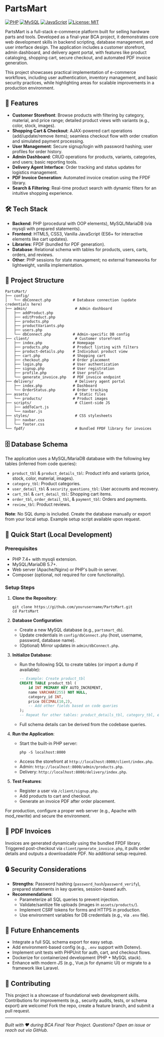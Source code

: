 # PartsMart

[![PHP](https://img.shields.io/badge/PHP-7.4%2B-blue)](https://www.php.net/) [![MySQL](https://img.shields.io/badge/MySQL-MariaDB-yellow)](https://www.mysql.com/) [![JavaScript](https://img.shields.io/badge/Vanilla%20JS-ES6-green)](https://developer.mozilla.org/en-US/docs/Web/JavaScript) [![License: MIT](https://img.shields.io/badge/License-MIT-yellow.svg)](https://opensource.org/licenses/MIT)

PartsMart is a full-stack e-commerce platform built for selling hardware parts and tools. Developed as a final-year BCA project, it demonstrates core web development skills in backend scripting, database management, and user interface design. The application includes a customer storefront, admin dashboard, and delivery agent portal, with features like product cataloging, shopping cart, secure checkout, and automated PDF invoice generation.

This project showcases practical implementation of e-commerce workflows, including user authentication, inventory management, and basic security practices, while highlighting areas for scalable improvements in a production environment.

## 🚀 Features

- **Customer Storefront**: Browse products with filtering by category, material, and price range; detailed product views with variants (e.g., color, stock, images).
- **Shopping Cart & Checkout**: AJAX-powered cart operations (add/update/remove items); seamless checkout flow with order creation and simulated payment processing.
- **User Management**: Secure signup/login with password hashing; user profiles for order history.
- **Admin Dashboard**: CRUD operations for products, variants, categories, and users; basic reporting tools.
- **Delivery Agent Interface**: Order tracking and status updates for logistics management.
- **PDF Invoice Generation**: Automated invoice creation using the FPDF library.
- **Search & Filtering**: Real-time product search with dynamic filters for an intuitive shopping experience.

## 🛠 Tech Stack

- **Backend**: PHP (procedural with OOP elements), MySQL/MariaDB (via mysqli with prepared statements).
- **Frontend**: HTML5, CSS3, Vanilla JavaScript (ES6+ for interactive elements like cart updates).
- **Libraries**: FPDF (bundled for PDF generation).
- **Database**: Relational schema with tables for products, users, carts, orders, and reviews.
- **Other**: PHP sessions for state management; no external frameworks for lightweight, vanilla implementation.

## 📁 Project Structure

```
PartsMart/
├── config/
│   └── dbConnect.php          # Database connection (update credentials here)
├── admin/                      # Admin dashboard
│   ├── addProduct.php
│   ├── editProduct.php
│   ├── products.php
│   ├── productVariants.php
│   ├── users.php
│   └── dbConnect.php          # Admin-specific DB config
├── client/                     # Customer storefront
│   ├── index.php              # Homepage
│   ├── products.php           # Product listing with filters
│   ├── product-details.php    # Individual product view
│   ├── cart.php               # Shopping cart
│   ├── checkout.php           # Order placement
│   ├── login.php              # User authentication
│   ├── signup.php             # User registration
│   ├── profile.php            # User profile
│   └── generate_invoice.php   # PDF invoice endpoint
├── delivery/                   # Delivery agent portal
│   ├── index.php              # Dashboard
│   └── OrderStatus.php        # Order tracking
├── assets/                     # Static files
│   └── products/              # Product images
├── scripts/                    # Client-side JS
│   ├── addToCart.js
│   └── navbar.js
├── styles/                     # CSS stylesheets
│   ├── navbar.css
│   └── footer.css
└── fpdf/                       # Bundled FPDF library for invoices
```

## 🗄 Database Schema

The application uses a MySQL/MariaDB database with the following key tables (inferred from code queries):

- `product_tbl` & `product_details_tbl`: Product info and variants (price, stock, color, material, images).
- `category_tbl`: Product categories.
- `user_detail_tbl` & `security_questions_tbl`: User accounts and recovery.
- `cart_tbl` & `cart_detail_tbl`: Shopping cart items.
- `order_tbl`, `order_detail_tbl`, & `payment_tbl`: Orders and payments.
- `review_tbl`: Product reviews.

**Note**: No SQL dump is included. Create the database manually or export from your local setup. Example setup script available upon request.

## 🚀 Quick Start (Local Development)

### Prerequisites

- PHP 7.4+ with mysqli extension.
- MySQL/MariaDB 5.7+.
- Web server (Apache/Nginx) or PHP's built-in server.
- Composer (optional, not required for core functionality).

### Setup Steps

1. **Clone the Repository**:

   ```
   git clone https://github.com/yourusername/PartsMart.git
   cd PartsMart
   ```

2. **Database Configuration**:

   - Create a new MySQL database (e.g., `partsmart_db`).
   - Update credentials in `config/dbConnect.php` (host, username, password, database name).
   - (Optional) Mirror updates in `admin/dbConnect.php`.

3. **Initialize Database**:

   - Run the following SQL to create tables (or import a dump if available):
     ```sql
     -- Example: Create product_tbl
     CREATE TABLE product_tbl (
         id INT PRIMARY KEY AUTO_INCREMENT,
         name VARCHAR(255) NOT NULL,
         category_id INT,
         price DECIMAL(10,2),
         -- Add other fields based on code queries
     );
     -- Repeat for other tables: product_details_tbl, category_tbl, etc.
     ```
   - Full schema details can be derived from the codebase queries.

4. **Run the Application**:

   - Start the built-in PHP server:
     ```
     php -S localhost:8000
     ```
   - Access the storefront at `http://localhost:8000/client/index.php`.
   - Admin: `http://localhost:8000/admin/products.php`.
   - Delivery: `http://localhost:8000/delivery/index.php`.

5. **Test Features**:
   - Register a user via `/client/signup.php`.
   - Add products to cart and checkout.
   - Generate an invoice PDF after order placement.

For production, configure a proper web server (e.g., Apache with mod_rewrite) and secure the environment.

## 📄 PDF Invoices

Invoices are generated dynamically using the bundled FPDF library. Triggered post-checkout via `client/generate_invoice.php`, it pulls order details and outputs a downloadable PDF. No additional setup required.

## 🔒 Security Considerations

- **Strengths**: Password hashing (`password_hash`/`password_verify`), prepared statements in key queries, session-based auth.
- **Recommendations**:
  - Parameterize all SQL queries to prevent injection.
  - Validate/sanitize file uploads (images in `assets/products/`).
  - Implement CSRF tokens for forms and HTTPS in production.
  - Use environment variables for DB credentials (e.g., via `.env` file).

## 🔮 Future Enhancements

- Integrate a full SQL schema export for easy setup.
- Add environment-based config (e.g., `.env` support with Dotenv).
- Implement unit tests with PHPUnit for auth, cart, and checkout flows.
- Dockerize for containerized development (PHP + MySQL stack).
- Enhance with modern JS (e.g., Vue.js for dynamic UI) or migrate to a framework like Laravel.

## 📝 Contributing

This project is a showcase of foundational web development skills. Contributions for improvements (e.g., security audits, tests, or schema export) are welcome! Fork the repo, create a feature branch, and submit a pull request.

---

_Built with ❤️ during BCA Final Year Project. Questions? Open an issue or reach out via GitHub._
